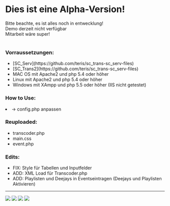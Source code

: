 <h1>Dies ist eine Alpha-Version!</h1>
Bitte beachte, es ist alles noch in entwecklung!<br>
Demo derzeit nicht verfügbar<br>
Mitarbeit wäre super!<br>
<br>
<h3>Vorraussetzungen:</h3>
<ul>
<li>[SC_Serv](https://github.com/teris/sc_trans-sc_serv-files)</li>
<li>[SC_Trans2](https://github.com/teris/sc_trans-sc_serv-files)</li>
<li>MAC OS mit Apache2 und php 5.4 oder höher</li>
<li>Linux mit Apache2 und php 5.4 oder höher</li>
<li>Windows mit XAmpp und php 5.5 oder höher (IIS nicht getestet)</li>
</ul>
<h3>How to Use:</h3>
<li>-> config.php anpassen</li>

<h3>Reuploaded:</h3>
<ul>
<li>transcoder.php</li>
<li>main.css</li>
<li>event.php</li>
</ul>
<h3>Edits:</h3>
<ul>
<li>FIX: Style für Tabellen und Inputfelder</li>
<li>ADD: XML Load für Transcoder.php</li>
<li>ADD: Playlisten und Deejays in Eventseintragen (Deejays und Playlisten Aktivieren)</li>
</ul>
<hr>
<img src="http://teris-cooper.de/radio/home.jpg">
<img src="http://teris-cooper.de/radio/events.jpg">
<img src="http://teris-cooper.de/radio/playlisten.jpg">
<img src="http://teris-cooper.de/radio/datein.jpg">
